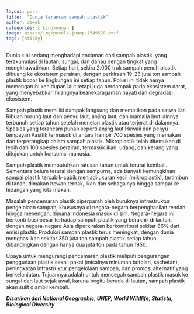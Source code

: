 ```yaml
---
layout: post
title:  "Dunia terancam sampah plastik"
author: dewek
categories: [ Lingkungan ]
image: assets/img/pexels-juanp-1549528.avif
tags: [sticky]
---
```


Dunia kini sedang menghadapi ancaman dari sampah plastik, yang terakumulasi di lautan, sungai, dan danau dengan tingkat yang mengkhawatirkan. Setiap hari, sekira 2.000 truk sampah penuh plastik dibuang ke ekosistem perairan, dengan perkiraan 19-23 juta ton sampah plastik bocor ke lingkungan ini setiap tahun. Polusi ini tidak hanya memengaruhi kehidupan laut tetapi juga berdampak pada ekosistem darat, yang menyebabkan hilangnya keanekaragaman hayati dan degradasi ekosistem.

Sampah plastik memiliki dampak langsung dan mematikan pada satwa liar. Ribuan burung laut dan penyu laut, anjing laut, dan mamalia laut lainnya terbunuh setiap tahun setelah menelan plastik atau terjerat di dalamnya. Spesies yang terancam punah seperti anjing laut Hawaii dan penyu tempayan Pasifik termasuk di antara hampir 700 spesies yang memakan dan terperangkap dalam sampah plastik. Mikroplastik telah ditemukan di lebih dari 100 spesies perairan, termasuk ikan, udang, dan kerang yang ditujukan untuk konsumsi manusia.

Sampah plastik membutuhkan ratusan tahun untuk terurai kembali. Sementara belum terurai dengan sempurna, ada banyak kemungkinan sampai plastik tercabik-cabik menjadi ukuran kecil (mikroplastik), tertimbun di tanah, dimakan hewan ternak, ikan dan sebagainya hingga sampai ke hidangan yang kita makan.

Masalah pencemaran plastik diperparah oleh buruknya infrastruktur pengelolaan sampah, khususnya di negara-negara berpenghasilan rendah hingga menengah, dimana Indonesia masuk di sini. Negara-negara ini berkontribusi besar terhadap sampah plastik yang berakhir di lautan, dengan negara-negara Asia diperkirakan berkontribusi sekitar 86% dari emisi plastik. Produksi sampah plastik terus meningkat, dengan dunia menghasilkan sekitar 350 juta ton sampah plastik setiap tahun, dibandingkan dengan hanya dua juta ton pada tahun 1950.

Upaya untuk mengurangi pencemaran plastik meliputi pengurangan penggunaan plastik sekali pakai (misalnya minuman botolan, sachetan), peningkatan infrastruktur pengelolaan sampah, dan promosi alternatif yang berkelanjutan. Tujuannya adalah untuk mencegah sampah plastik masuk ke sungai dan laut sejak awal, karena begitu berada di lautan, sampah plastik akan sulit diambil kembali.

***Disarikan dari National Geographic, UNEP, World Wildlife, Statista, Biological Diversity***